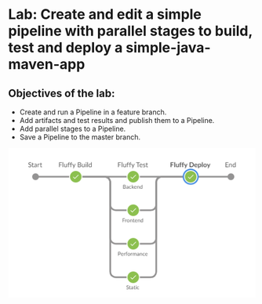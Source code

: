 # Lab: Create and edit a simple pipeline with parallel stages to build, test and deploy a simple-java-maven-app

## Objectives of the lab:
+ Create and run a Pipeline in a feature branch.
+ Add artifacts and test results and publish them to a Pipeline.
+ Add parallel stages to a Pipeline.
+ Save a Pipeline to the master branch.

![Pipleline Visualization](https://github.com/fred-juma/Certified-Jenkins-Administrator/blob/main/images/Lab01.%20Pipeline%20visualization.PNG)